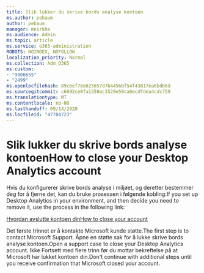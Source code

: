 ```yaml
---
title: Slik lukker du skrive bords analyse kontoen
ms.author: pebaum
author: pebaum
manager: mnirkhe
ms.audience: Admin
ms.topic: article
ms.service: o365-administration
ROBOTS: NOINDEX, NOFOLLOW
localization_priority: Normal
ms.collection: Adm_O365
ms.custom:
- "9000655"
- "2499"
ms.openlocfilehash: 89c6ef78e025657d7b4456bf54f43817ea6bdb6d
ms.sourcegitcommit: c6692ce0fa1358ec3529e59ca0ecdfdea4cdc759
ms.translationtype: MT
ms.contentlocale: nb-NO
ms.lasthandoff: 09/14/2020
ms.locfileid: "47704723"
---
```

# <a name="how-to-close-your-desktop-analytics-account"></a><span data-ttu-id="eb912-102">Slik lukker du skrive bords analyse kontoen</span><span class="sxs-lookup"><span data-stu-id="eb912-102">How to close your Desktop Analytics account</span></span>

<span data-ttu-id="eb912-103">Hvis du konfigurerer skrive bords analyse i miljøet, og deretter bestemmer deg for å fjerne det, kan du bruke prosessen i følgende kobling:</span><span class="sxs-lookup"><span data-stu-id="eb912-103">If you set up Desktop Analytics in your environment, and then decide you need to remove it, use the process in the following link:</span></span>

[<span data-ttu-id="eb912-104">Hvordan avslutte kontoen din</span><span class="sxs-lookup"><span data-stu-id="eb912-104">How to close your account</span></span>](https://docs.microsoft.com/configmgr/desktop-analytics/account-close)

<span data-ttu-id="eb912-105">Det første trinnet er å kontakte Microsoft kunde støtte.</span><span class="sxs-lookup"><span data-stu-id="eb912-105">The first step is to contact Microsoft Support.</span></span> <span data-ttu-id="eb912-106">Åpne en støtte sak for å lukke skrive bords analyse kontoen.</span><span class="sxs-lookup"><span data-stu-id="eb912-106">Open a support case to close your Desktop Analytics account.</span></span> <span data-ttu-id="eb912-107">Ikke Fortsett med flere trinn før du mottar bekreftelse på at Microsoft har lukket kontoen din.</span><span class="sxs-lookup"><span data-stu-id="eb912-107">Don't continue with additional steps until you receive confirmation that Microsoft closed your account.</span></span>